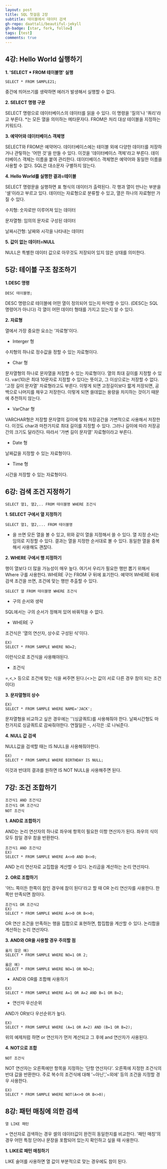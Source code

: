 ```yaml
---
layout: post
title: SQL 첫걸음 2장
subtitle: 테이블에서 데이터 검색
gh-repo: daattali/beautiful-jekyll
gh-badge: [star, fork, follow]
tags: [test]
comments: true
---
```


## 4강: Hello World 실행하기

**1. 'SELECT * FROM 테이블명' 실행**

~~~
SELECT * FROM SAMPLE21;
~~~

중간에 띄어쓰기를 생략하면 에러가 발생해서 실행할 수 없다.

**2. SELECT 명령 구문**

SELECT 명령으로 데이터베이스의 데이터를 읽을 수 있다. 이 명령을 '질의'나 '쿼리'라고 부른다. *는 모든 열을 의미하는 메타문자다.
FROM은 처리 대상 테이블을 지정하는 키워드다. 

**3. 예약어와 데이터베이스 객체명**

SELECT와 FROM은 예약어다. 데이터베이스에는 테이블 외에 다양한 데이터를 저장하거나 관맇하는 '어떤 것'을 만들 수 있다. 이것을 '데이터베이스 객체'라고 부른다.
데이터베이스 객체는 이름을 붙여 관리한다. 데이터베이스 객체명은 예약어와 동일한 이름을 사용할 수 없다. SQL은 대소문자 구별하지 않는다.

**4. Hello World를 실행한 결과=테이블**

SELECT 명령문을 실행하면 표 형식의 데이터가 출력된다. 각 행과 열이 만나는 부분을 '셀'이라고 부르고 있다. 데이터는 자료형으로 분류할 수 있고, 열은 하나의 자료형만 가질 수 있다.

수치형: 숫자로만 이루어져 있는 데이터

문자열형: 임의의 문자로 구성된 데이터

날짜시간형: 날짜와 시각을 나타내는 데이터

**5. 값이 없는 데이터=NULL**

NULL은 특별한 데이터 값으로 아무것도 저장되어 있지 않은 상태를 의미한다. 

## 5강: 테이블 구조 참조하기


**1.DESC 명령**

~~~
DESC 테이블명;
~~~

DESC 명령으로 테이블에 어떤 열이 정의되어 있는지 파악할 수 있다. (DESC는 SQL 명령어가 아니다)
각 열이 어떤 데이터 형태를 가지고 있는지 알 수 있다. 

**2. 자료형**

열에서 가장 중요한 요소는 '자료형'이다.

- Interger 형

수치형의 하나로 정수값을 정할 수 있는 자료형이다. 

- Char 형

문자열형의 하나로 문자열을 저장할 수 있는 자료형이다. 열의 최대 길이를 지정할 수 있다. var(10)은 최대 10문자로 지정할 수 있다는 뜻이고, 그 이상으로는 저장할 수 없다. '고정 길이 문자열' 자료형라고도 부른다. 이렇게 되면 고정길이보다 짧게 저장되면, 공백으로 나머지를 채우고 저장한다. 이렇게 되면 쓸데없는 용량을 차지하는 것이기 때문에 추천하지 않는다. 

- VarChar 형

VARCHAR형은 저장할 문자열의 길이에 맞춰 저장공간을 가변적으로 사용해서 저장한다. 이것도 char과 마찬가지로 최대 길이를 지정할 수 있다. 그러나 길이에 따라 저장공간의 크기도 달라진다. 따라서 '가변 길이 문자열' 자료형이라고 부른다. 

- Date 형

날짜값을 지정할 수 있는 자료형이다. 

- Time 형

시간을 저장할 수 있는 자료형이다. 

## 6강: 검색 조건 지정하기

~~~
SELECT 열1, 열2,.. FROM 테이블명 WHERE 조건식
~~~

**1. SELECT 구에서 열 지정하기**

~~~
SELECT 열1, 열2,... FROM 테이블명
~~~

* 을 쓰면 모든 열을 볼 수 있고, 위와 같이 열을 지정해서 쓸 수 있다.
열 지정 순서는 임의로 지정할 수 있다. 결과는 열을 지정한 순서대로 볼 수 있다. 동일한 열을 중복해서 사용해도 괜찮다.

**2. WHERE 구에서 행 지정하기**

행이 열보다 더 많을 가능성이 매우 높다. 여기서 우리가 필요한 행만 뽑기 위해서 Where 구를 사용한다. 
WHERE 구는 FROM 구 뒤에 표기한다. 예약어 WHERE 뒤에 검색 조건을 쓰면, 조건에 맞는 행만 추출할 수 있다. 

~~~
SELECT 열 FROM 테이블명 WHERE 조건식
~~~

- 구의 순서와 생략

SQL에서는 구의 순서가 정해져 있어 바꿔적을 수 없다. 

- WHERE 구

조건식은 '열의 연산자, 상수로 구성된 식'이다. 

~~~
EX)
SELECT * FROM SAMPLE WHERE NO=2;
~~~
이런식으로 조건식을 사용해야된다. 

- 조건식

=,<,> 등으로 조건에 맞는 식을 써주면 된다.(<>는 값이 서로 다른 경우 참이 되는 조건이다)

**3. 문자열형의 상수**

~~~
EX)
SELECT * FROM SAMPLE WHERE NAME='JACK';
~~~
문자열형을 비교하고 싶은 경우에는 ''(싱글쿼트)를 사용해줘야 한다. 날짜시간형도 마찬가지로 싱글쿼트로 감싸줘야한다. 연월일은 -, 시각은 :로 나눠준다.

**4. NULL 값 검색**

NULL값을 검색할 때는 IS NULL을 사용해줘야한다. 

~~~
EX)
SELECT * FROM SAMPLE WHERE BIRTHDAY IS NULL;
~~~

이것과 반대의 결과를 원하면 IS NOT NULL을 사용해주면 된다.

## 7강: 조건 조합하기

~~~
조건식1 AND 조건식2
조건식1 OR 조건식2
NOT 조건식
~~~

**1. AND로 조합하기**

AND는 논리 연산자의 하나로 좌우에 항목이 필요한 이항 연산자가 된다. 좌우의 식이 모두 참일 경우 참을 반환한다.

~~~
조건식1 AND 조건식2
EX)
SELECT * FROM SAMPLE WHERE A<>0 AND B<>0;
~~~

AND 논리 연산자로 교집합을 계산할 수 있다. 논리곱을 계산하는 논리 연산자다. 

**2. OR로 조합하기**

'어느 쪽이든 한쪽이 참인 경우에 참이 된다'라고 할 때 OR 논리 연산자를 사용한다. 한쪽만 만족되면 참이다. 

~~~
조건식1 OR 조건식2
EX)
SELECT * FROM SAMPLE WHERE A<>0 OR B<>0;
~~~

OR 연산 조건을 만족하는 행을 집합으로 표현하면, 합집합을 계산할 수 있다. 논리합을 계산하는 논리 연산자다. 

**3. AND와 OR을 사용할 경우 주의할 점**

~~~
옳지 않은 예)
SELECT * FROM SAMPLE WHERE NO=1 OR 2;
~~~
~~~
옳은 예)
SELECT * FROM SAMPLE WHERE NO=1 OR NO=2;
~~~

- AND와 OR를 조합해 사용하기

~~~
EX)
SELECT * FROM SAMPLE WHERE A=1 OR A=2 AND B=1 OR B=2;
~~~

- 연산자 우선순위

AND가 OR보다 우선순위가 높다.

~~~
EX)
SELECT * FROM SAMPLE WHERE (A=1 OR A=2) AND (B=1 OR B=2);
~~~
위의 예제처럼 하면 or 연산자가 먼저 계산되고 그 후에 and 연산자가 사용된다. 

**4. NOT으로 조합**

~~~
NOT 조건식
~~~

NOT 연산자는 오른쪽에만 항목을 지정하는 '단항 연산자다'. 오른쪽에 지정한 조건식의 반대 값을 반환한다. 주로 복수의 조건식에 대해 '~아닌','~외에' 등의 조건을 지정할 경우 사용한다.

~~~
EX)
SELECT * FROM SAMPLE WHERE NOT(A<>0 OR B<>0);
~~~

## 8강: 패턴 매칭에 의한 검색

~~~
열 LIKE 패턴
~~~

= 연산자로 검색하는 경우 셀의 데이터값이 완전히 동일한지를 비교한다. '패턴 매칭'의 경우 어떤 특정 단어나 문장을 포함되어 있는지 확인하고 싶을 때 사용한다. 

**1. LIKE로 패턴 매칭하기**

LIKE 술어를 사용하면 열 값이 부분적으로 맞는 경우에도 참이 된다.

